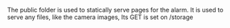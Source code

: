 The public folder is used to statically serve pages for the alarm. It is used to serve any files, like the camera images, Its GET is set on /storage
